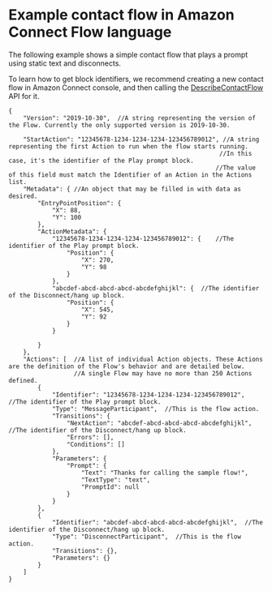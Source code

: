 # Example contact flow in Amazon Connect Flow language<a name="flow-language-example"></a>

The following example shows a simple contact flow that plays a prompt using static text and disconnects\. 

To learn how to get block identifiers, we recommend creating a new contact flow in Amazon Connect console, and then calling the [DescribeContactFlow](https://docs.aws.amazon.com/connect/latest/APIReference/API_DescribeContactFlow.html) API for it\.

```
{
    "Version": "2019-10-30",  //A string representing the version of the Flow. Currently the only supported version is 2019-10-30.
    
    "StartAction": "12345678-1234-1234-1234-123456789012", //A string representing the first Action to run when the flow starts running. 
                                                          //In this case, it's the identifier of the Play prompt block. 
                                                         //The value of this field must match the Identifier of an Action in the Actions list.
    "Metadata": { //An object that may be filled in with data as desired.
        "EntryPointPosition": {
            "X": 88,
            "Y": 100
        },
        "ActionMetadata": {
            "12345678-1234-1234-1234-123456789012": {    //The identifier of the Play prompt block.
                "Position": {
                    "X": 270,
                    "Y": 98
                }
            },
            "abcdef-abcd-abcd-abcd-abcdefghijkl": {  //The identifier of the Disconnect/hang up block.
                "Position": {
                    "X": 545,
                    "Y": 92
                }
            }

        }
    },
    "Actions": [  //A list of individual Action objects. These Actions are the definition of the Flow's behavior and are detailed below. 
                  //A single Flow may have no more than 250 Actions defined.
        {
            "Identifier": "12345678-1234-1234-1234-123456789012", //The identifier of the Play prompt block.
            "Type": "MessageParticipant",  //This is the flow action.
            "Transitions": {
                "NextAction": "abcdef-abcd-abcd-abcd-abcdefghijkl", //The identifier of the Disconnect/hang up block.
                "Errors": [],
                "Conditions": []
            },
            "Parameters": {
                "Prompt": {
                    "Text": "Thanks for calling the sample flow!",
                    "TextType": "text",
                    "PromptId": null
                }
            }
        },
        {
            "Identifier": "abcdef-abcd-abcd-abcd-abcdefghijkl",  //The identifier of the Disconnect/hang up block.
            "Type": "DisconnectParticipant",  //This is the flow action.
            "Transitions": {},
            "Parameters": {}
        }
    ]
}
```